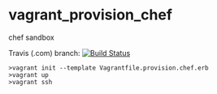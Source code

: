 # vagrant_provision_chef
chef sandbox

Travis (.com)  branch:
[![Build Status](https://travis-ci.com/githubfoam/vagrant_provision_chef.svg?branch=master)](https://travis-ci.com/githubfoam/vagrant_provision_chef)  

~~~~
>vagrant init --template Vagrantfile.provision.chef.erb
>vagrant up 
>vagrant ssh 
~~~~